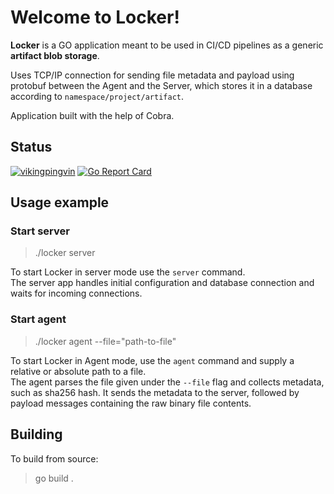 # Welcome to Locker!

**Locker** is a GO application meant to be used in CI/CD pipelines as a generic **artifact blob storage**.

Uses TCP/IP connection for sending file metadata and payload using protobuf between the Agent and the Server, which stores it in a database according to `namespace/project/artifact`.

Application built with the help of Cobra.

## Status
[![vikingpingvin](https://img.shields.io/circleci/build/gh/VikingPingvin/go-locker/master)](https://app.circleci.com/pipelines/github/VikingPingvin/go-locker?branch=master)
[![Go Report Card](https://goreportcard.com/badge/github.com/VikingPingvin/go-locker)](https://goreportcard.com/report/github.com/VikingPingvin/go-locker)


## Usage example


### Start server
> ./locker server

To start Locker in server mode use the `server` command.  
The server app handles initial configuration and database connection and waits for incoming connections.
### Start agent
> ./locker agent --file="path-to-file"

To start Locker in Agent mode, use the `agent` command and supply a relative or absolute path to a file.  
The agent parses the file given under the `--file` flag and collects metadata, such as sha256 hash.
It sends the metadata to the server, followed by payload messages containing the raw binary file contents.

## Building
To build from source:
> go build .

